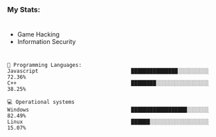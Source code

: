 <h3 id="my-skills">My Stats:</h3>

#
 - Game Hacking
 - Information Security

#

<pre><code>💬 <span class="hljs-selector-tag">Programming</span> <span class="hljs-selector-tag">Languages</span>: 
<span class="hljs-selector-tag">Javascript</span>                              ███████████████░░░░░░░░░░   72<span class="hljs-selector-class">.36</span>% 
<span class="hljs-selector-tag">C</span>++                                     ████████░░░░░░░░░░░░░░░░░   38<span class="hljs-selector-class">.25</span>%

💻 <span class="hljs-selector-tag">Operational</span> <span class="hljs-selector-tag">systems</span>
<span class="hljs-selector-tag">Windows</span>                                 ██████████████████░░░░░░░   82<span class="hljs-selector-class">.49</span>% 
<span class="hljs-selector-tag">Linux</span>                                   ██████░░░░░░░░░░░░░░░░░░░   15<span class="hljs-selector-class">.07</span>%
</code></pre>
